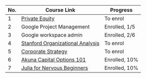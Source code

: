 | No. | Course Link | Progress |
|----|-----------| -----------|
| 1 | [Private Equity](https://www.coursera.org/learn/private-equity) | To enrol |
| 2 | Google Project Management | Enrolled, 1/5 |
| 3 | Google workspace admin | Enrolled, 2/6 |
| 4 | [Stanford Organizational Analysis](www.coursera.org/learn/organizational-analysis) | To enrol |
| 5 | [Corporate Strategy](https://www.coursera.org/learn/corporatestrategy) | To enrol |
| 6 | [Akuna Capital Options 101](https://akunacapital.teachable.com/courses/enrolled) | Enrolled, 10% |
| 7 | [Julia for Nervous Beginners](https://juliaacademy.com/courses/enrolled/1363996) | Enrolled, 10% |
